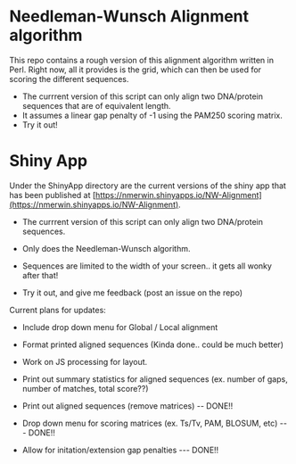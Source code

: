 # Needleman-Wunsch Alignment algorithm

This repo contains a rough version of this alignment algorithm written in Perl. Right now, all it provides is the grid, which can then be used for scoring the different sequences.

- The currrent version of this script can only align two DNA/protein sequences that are of equivalent length. 
- It assumes a linear gap penalty of -1 using the PAM250 scoring matrix. 
- Try it out!


# Shiny App

Under the ShinyApp directory are the current versions of the shiny app that has been published at [https://nmerwin.shinyapps.io/NW-Alignment](https://nmerwin.shinyapps.io/NW-Alignment).

- The currrent version of this script can only align two DNA/protein sequences.

- Only does the Needleman-Wunsch algorithm.

- Sequences are limited to the width of your screen.. it gets all wonky after that!
 
- Try it out, and give me feedback (post an issue on the repo)

Current plans for updates:

- Include drop down menu for Global / Local alignment

- Format printed aligned sequences (Kinda done.. could be much better)

- Work on JS processing for layout.

- Print out summary statistics for aligned sequences (ex. number of gaps, number of matches, total score??)

- Print out aligned sequences (remove matrices) -- DONE!!

- Drop down menu for scoring matrices (ex. Ts/Tv, PAM, BLOSUM, etc) --- DONE!!

- Allow for initation/extension gap penalties --- DONE!!